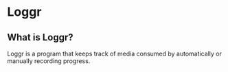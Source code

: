 # Loggr
What is Loggr?
------
Loggr is a program that keeps track of media consumed by automatically or manually recording progress.
